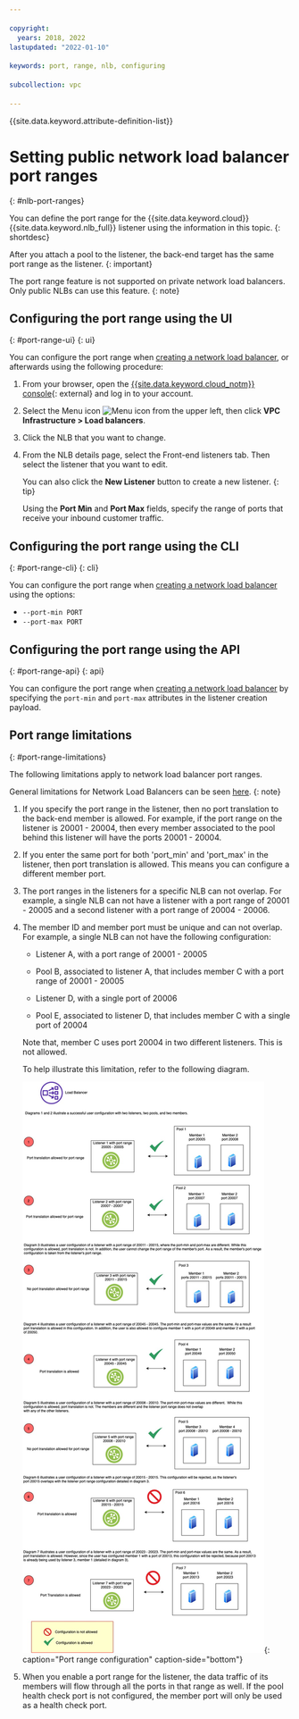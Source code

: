 ```yaml
---

copyright:
  years: 2018, 2022
lastupdated: "2022-01-10"

keywords: port, range, nlb, configuring

subcollection: vpc

---
```


{{site.data.keyword.attribute-definition-list}}

# Setting public network load balancer port ranges
{: #nlb-port-ranges}

You can define the port range for the {{site.data.keyword.cloud}} {{site.data.keyword.nlb_full}} listener using the information in this topic.
{: shortdesc}

After you attach a pool to the listener, the back-end target has the same port range as the listener.
{: important}

The port range feature is not supported on private network load balancers. Only public NLBs can use this feature.
{: note}

## Configuring the port range using the UI
{: #port-range-ui}
{: ui}

You can configure the port range when [creating a network load balancer](/docs/vpc?topic=vpc-nlb-ui-creating-network-load-balancer),
or afterwards using the following procedure:

1. From your browser, open the [{{site.data.keyword.cloud_notm}} console](/login){: external} and log in to your account.

2. Select the Menu icon ![Menu icon](../../icons/icon_hamburger.svg) from the upper left, then click **VPC Infrastructure > Load balancers**.

3. Click the NLB that you want to change.

4. From the NLB details page, select the Front-end listeners tab. Then select the listener that you want to edit.

   You can also click the **New Listener** button to create a new listener.
   {: tip}

   Using the **Port Min** and **Port Max** fields, specify the range of ports that receive your inbound customer traffic.

## Configuring the port range using the CLI
{: #port-range-cli}
{: cli}

You can configure the port range when [creating a network load balancer](/docs/vpc?topic=vpc-nlb-ui-creating-network-load-balancer&interface=cli) using the options:

* `--port-min PORT`
* `--port-max PORT`

## Configuring the port range using the API
{: #port-range-api}
{: api}

You can configure the port range when [creating a network load balancer](/docs/vpc?topic=vpc-nlb-ui-creating-network-load-balancer&interface=api) by specifying the `port-min` and `port-max` attributes in the listener creation payload.

## Port range limitations
{: #port-range-limitations}

The following limitations apply to network load balancer port ranges.

General limitations for Network Load Balancers can be seen [here](/docs/vpc?topic=vpc-nlb-limitations).
{: note}

1. If you specify the port range in the listener, then no port translation to the back-end member is allowed. For example, if the port range on the listener is 20001 - 20004, then every member associated to the pool behind this listener will have the ports 20001 - 20004.

2. If you enter the same port for both 'port_min' and 'port_max' in the listener, then port translation is allowed. This means you can configure a different member port.

3. The port ranges in the listeners for a specific NLB can not overlap. For example, a single NLB can not have a listener with a port range of 20001 - 20005 and a second listener with a port range of 20004 - 20006.

4. The member ID and member port must be unique and can not overlap. For example, a single NLB can not have the following configuration:

   * Listener A, with a port range of 20001 - 20005

   * Pool B, associated to listener A, that includes member C with a port range of 20001 - 20005

   * Listener D, with a single port of 20006

   * Pool E, associated to listener D, that includes member C with a single port of 20004

   Note that, member C uses port 20004 in two different listeners. This is not allowed.

   To help illustrate this limitation, refer to the following diagram.

   ![Port range configuration](images/port_range_customer_doc.jpg){: caption="Port range configuration" caption-side="bottom"}

5. When you enable a port range for the listener, the data traffic of its members will flow through all the ports in that range as well. If the pool health check port is not configured, the member port will only be used as a health check port.
